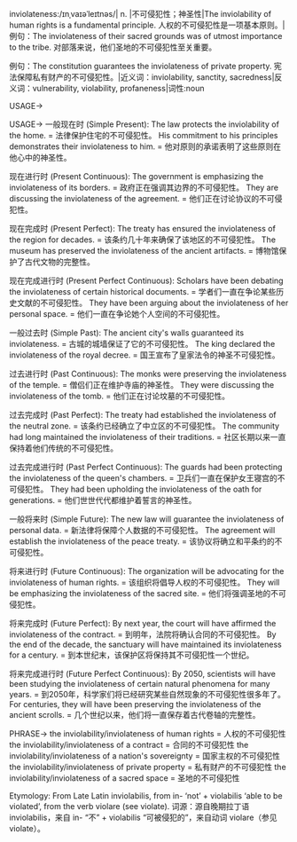 inviolateness:/ɪnˌvaɪəˈleɪtnəs/| n. |不可侵犯性；神圣性|The inviolability of human rights is a fundamental principle. 人权的不可侵犯性是一项基本原则。|例句：The inviolateness of their sacred grounds was of utmost importance to the tribe.  对部落来说，他们圣地的不可侵犯性至关重要。

例句：The constitution guarantees the inviolateness of private property. 宪法保障私有财产的不可侵犯性。|近义词：inviolability, sanctity, sacredness|反义词：vulnerability, violability, profaneness|词性:noun

USAGE->

USAGE->
一般现在时 (Simple Present):
The law protects the inviolability of the home. = 法律保护住宅的不可侵犯性。
His commitment to his principles demonstrates their inviolateness to him. = 他对原则的承诺表明了这些原则在他心中的神圣性。

现在进行时 (Present Continuous):
The government is emphasizing the inviolateness of its borders. = 政府正在强调其边界的不可侵犯性。
They are discussing the inviolateness of the agreement. = 他们正在讨论协议的不可侵犯性。

现在完成时 (Present Perfect):
The treaty has ensured the inviolateness of the region for decades. = 该条约几十年来确保了该地区的不可侵犯性。
The museum has preserved the inviolateness of the ancient artifacts. = 博物馆保护了古代文物的完整性。

现在完成进行时 (Present Perfect Continuous):
Scholars have been debating the inviolateness of certain historical documents. = 学者们一直在争论某些历史文献的不可侵犯性。
They have been arguing about the inviolateness of her personal space. = 他们一直在争论她个人空间的不可侵犯性。

一般过去时 (Simple Past):
The ancient city's walls guaranteed its inviolateness. = 古城的城墙保证了它的不可侵犯性。
The king declared the inviolateness of the royal decree. = 国王宣布了皇家法令的神圣不可侵犯性。


过去进行时 (Past Continuous):
The monks were preserving the inviolateness of the temple. = 僧侣们正在维护寺庙的神圣性。
They were discussing the inviolateness of the tomb. = 他们正在讨论坟墓的不可侵犯性。


过去完成时 (Past Perfect):
The treaty had established the inviolateness of the neutral zone. = 该条约已经确立了中立区的不可侵犯性。
The community had long maintained the inviolateness of their traditions. = 社区长期以来一直保持着他们传统的不可侵犯性。

过去完成进行时 (Past Perfect Continuous):
The guards had been protecting the inviolateness of the queen's chambers. = 卫兵们一直在保护女王寝宫的不可侵犯性。
They had been upholding the inviolateness of the oath for generations.  = 他们世世代代都维护着誓言的神圣性。

一般将来时 (Simple Future):
The new law will guarantee the inviolateness of personal data. = 新法律将保障个人数据的不可侵犯性。
The agreement will establish the inviolateness of the peace treaty. = 该协议将确立和平条约的不可侵犯性。


将来进行时 (Future Continuous):
The organization will be advocating for the inviolateness of human rights. = 该组织将倡导人权的不可侵犯性。
They will be emphasizing the inviolateness of the sacred site. = 他们将强调圣地的不可侵犯性。

将来完成时 (Future Perfect):
By next year, the court will have affirmed the inviolateness of the contract. = 到明年，法院将确认合同的不可侵犯性。
By the end of the decade, the sanctuary will have maintained its inviolateness for a century. = 到本世纪末，该保护区将保持其不可侵犯性一个世纪。

将来完成进行时 (Future Perfect Continuous):
By 2050, scientists will have been studying the inviolateness of certain natural phenomena for many years. = 到2050年，科学家们将已经研究某些自然现象的不可侵犯性很多年了。
For centuries, they will have been preserving the inviolateness of the ancient scrolls. = 几个世纪以来，他们将一直保存着古代卷轴的完整性。


PHRASE->
the inviolability/inviolateness of human rights = 人权的不可侵犯性
the inviolability/inviolateness of a contract = 合同的不可侵犯性
the inviolability/inviolateness of a nation's sovereignty = 国家主权的不可侵犯性
the inviolability/inviolateness of private property = 私有财产的不可侵犯性
the inviolability/inviolateness of a sacred space = 圣地的不可侵犯性


Etymology: From Late Latin inviolabilis, from in- ‘not’ + violabilis ‘able to be violated’, from the verb violare (see violate).
词源：源自晚期拉丁语 inviolabilis，来自 in- “不” + violabilis “可被侵犯的”，来自动词 violare（参见 violate）。
